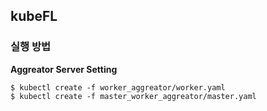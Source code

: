 ## kubeFL

### 실행 방법
**Aggreator Server Setting**
```shell script
$ kubectl create -f worker_aggreator/worker.yaml
$ kubectl create -f master_worker_aggreator/master.yaml

```